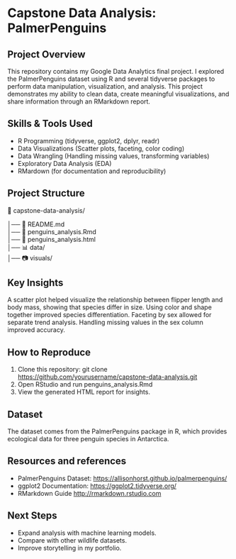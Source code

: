 # Capstone Data Analysis: PalmerPenguins
## Project Overview
This repository contains my Google Data Analytics final project. I explored the PalmerPenguins dataset using R and several tidyverse packages to perform data manipulation, visualization, and analysis. This project demonstrates my ability to clean data, create meaningful visualizations, and share information through an RMarkdown report.

## Skills & Tools Used
* R Programming (tidyverse, ggplot2, dplyr, readr)
* Data Visualizations (Scatter plots, faceting, color coding)
* Data Wrangling (Handling missing values, transforming variables)
* Exploratory Data Analysis (EDA)
* RMardown (for documentation and reproducibility)

## Project Structure
📁 capstone-data-analysis/

│── 📜 README.md        
│── 📜 penguins_analysis.Rmd    
│── 📜 penguins_analysis.html   
│── 📊 data/              
│── 📷 visuals/   

## Key Insights
A scatter plot helped visualize the relationship between flipper length and body mass, showing that species differ in size. Using color and shape together improved species differentiation. Faceting by sex allowed for separate trend analysis. Handling missing values ​​in the sex column improved accuracy.

## How to Reproduce
1. Clone this repository: git clone https://github.com/yourusername/capstone-data-analysis.git
2. Open RStudio and run penguins_analysis.Rmd
3. View the generated HTML report for insights.

## Dataset
The dataset comes from the PalmerPenguins package in R, which provides ecological data for three penguin species in Antarctica.

## Resources and references
* PalmerPenguins Dataset: https://allisonhorst.github.io/palmerpenguins/
* ggplot2 Documentation: https://ggplot2.tidyverse.org/
* RMarkdown Guide http://rmarkdown.rstudio.com
  
 ## Next Steps
 * Expand analysis with machine learning models.
 * Compare with other wildlife datasets.
 * Improve storytelling in my portfolio.
